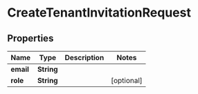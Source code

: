 

# CreateTenantInvitationRequest


## Properties

| Name | Type | Description | Notes |
|------------ | ------------- | ------------- | -------------|
|**email** | **String** |  |  |
|**role** | **String** |  |  [optional] |




